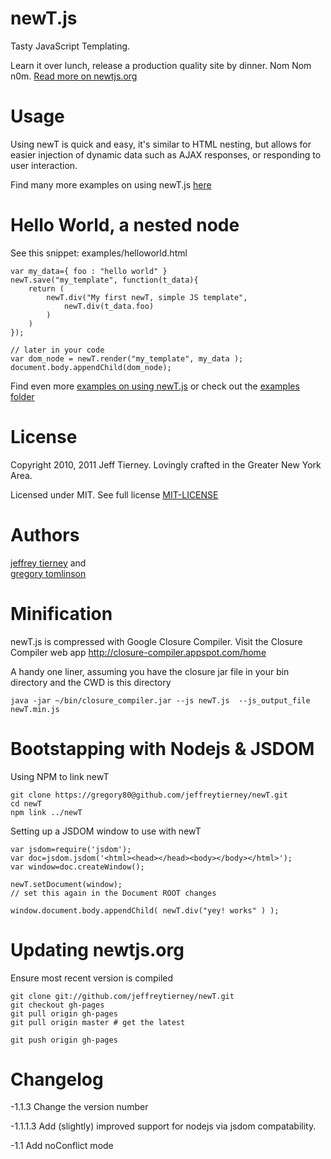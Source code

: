 newT.js
====
Tasty JavaScript Templating.


Learn it over lunch, release a production quality site by dinner. Nom
Nom n0m. [Read more on newtjs.org](http://newtjs.org)


Usage
====
Using newT is quick and easy, it's similar to HTML nesting, but allows for easier injection of 
dynamic data such as AJAX responses, or responding to user interaction.

Find many more examples on using newT.js [here](http://newtjs.org)



Hello World, a nested node
=======

See this snippet:  examples/helloworld.html

    var my_data={ foo : "hello world" }
    newT.save("my_template", function(t_data){
        return (
            newT.div("My first newT, simple JS template",
                newT.div(t_data.foo)
            )
        )
    });

    // later in your code
    var dom_node = newT.render("my_template", my_data );
    document.body.appendChild(dom_node);


Find even more [examples on using newT.js](http://newtjs.org) or check out the [examples
folder](https://github.com/jeffreytierney/newT/tree/master/examples)


License
====

Copyright 2010, 2011 Jeff Tierney. 
Lovingly crafted in the Greater New York Area.

Licensed under MIT. See full license [MIT-LICENSE](https://github.com/jeffreytierney/newT/blob/master/MIT-LICENSE)


Authors
===

[jeffrey tierney](https://twitter.com/jeffreytierney) and  
[gregory tomlinson](https://twitter.com/gregory80) 


Minification
====

newT.js is compressed with Google Closure Compiler. Visit the Closure Compiler web app <http://closure-compiler.appspot.com/home>

A handy one liner, assuming you have the closure jar file in your bin directory and the CWD is this
directory

    java -jar ~/bin/closure_compiler.jar --js newT.js  --js_output_file newT.min.js



Bootstapping with Nodejs & JSDOM
=====

Using NPM to link newT

    git clone https://gregory80@github.com/jeffreytierney/newT.git
    cd newT
    npm link ../newT


Setting up a JSDOM window to use with newT

    var jsdom=require('jsdom');
    var doc=jsdom.jsdom('<html><head></head><body></body></html>');
    var window=doc.createWindow();

    newT.setDocument(window); 
    // set this again in the Document ROOT changes
    
    window.document.body.appendChild( newT.div("yey! works" ) );


Updating newtjs.org
=====

Ensure most recent version is compiled

    git clone git://github.com/jeffreytierney/newT.git
    git checkout gh-pages
    git pull origin gh-pages
    git pull origin master # get the latest

    git push origin gh-pages

Changelog
=====

-1.1.3
Change the version number

-1.1.1.3
Add (slightly) improved support for nodejs via jsdom compatability.

-1.1
Add noConflict mode

